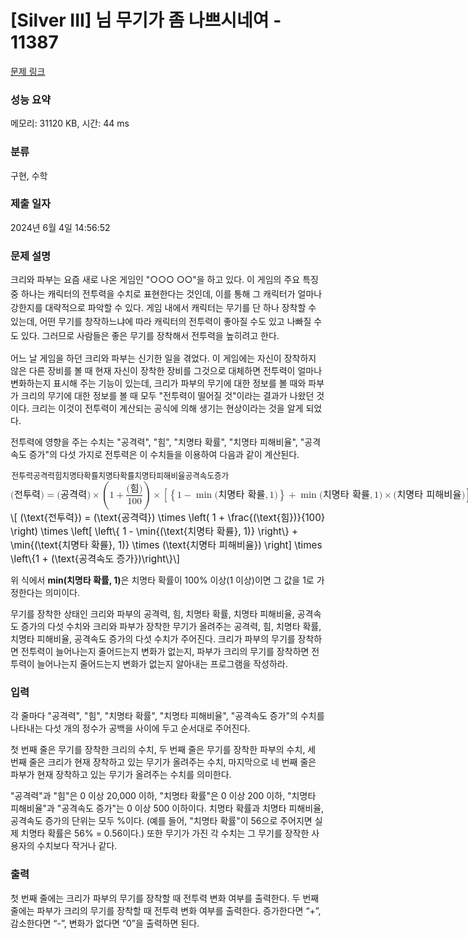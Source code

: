 # [Silver III] 님 무기가 좀 나쁘시네여 - 11387 

[문제 링크](https://www.acmicpc.net/problem/11387) 

### 성능 요약

메모리: 31120 KB, 시간: 44 ms

### 분류

구현, 수학

### 제출 일자

2024년 6월 4일 14:56:52

### 문제 설명

<p><span style="line-height:1.6em">크리와 파부는 요즘 새로 나온 게임인 "○○○ ○○"을 하고 있다. 이 게임의 주요 특징 중 하나는 캐릭터의 전투력을 수치로 표현한다는 것인데, 이를 통해 그 캐릭터가 얼마나 강한지를 대략적으로 파악할 수 있다. 게임 내에서 캐릭터는 무기를 단 하나 장착할 수 있는데, 어떤 무기를 창작하느냐에 따라 캐릭터의 전투력이 좋아질 수도 있고 나빠질 수도 있다. 그러므로 사람들은 좋은 무기를 장착해서 전투력을 높히려고 한다.</span></p>

<p>어느 날 게임을 하던 크리와 파부는 신기한 일을 겪었다. 이 게임에는 자신이 장착하지 않은 다른 장비를 볼 때 현재 자신이 장착한 장비를 그것으로 대체하면 전투력이 얼마나 변화하는지 표시해 주는 기능이 있는데, 크리가 파부의 무기에 대한 정보를 볼 때와 파부가 크리의 무기에 대한 정보를 볼 때 모두 "전투력이 떨어질 것"이라는 결과가 나왔던 것이다. 크리는 이것이 전투력이 계산되는 공식에 의해 생기는 현상이라는 것을 알게 되었다.</p>

<p>전투력에 영향을 주는 수치는 "공격력", "힘", "치명타 확률", "치명타 피해비율", "공격속도 증가"의 다섯 가지로 전투력은 이 수치들을 이용하여 다음과 같이 계산된다.</p>

<p><mjx-container class="MathJax" jax="CHTML" display="true" style="font-size: 109%; position: relative;"> <mjx-math display="true" class="MJX-TEX" aria-hidden="true" style="margin-left: 0px; margin-right: 0px;"><mjx-mo class="mjx-n"><mjx-c class="mjx-c28"></mjx-c></mjx-mo><mjx-mtext class="mjx-n"><mjx-utext variant="normal" style="font-size: 82.6%; padding: 0.909em 0px 0.242em; font-family: MJXZERO, serif;">전</mjx-utext><mjx-utext variant="normal" style="font-size: 82.6%; padding: 0.909em 0px 0.242em; font-family: MJXZERO, serif;">투</mjx-utext><mjx-utext variant="normal" style="font-size: 82.6%; padding: 0.909em 0px 0.242em; font-family: MJXZERO, serif;">력</mjx-utext></mjx-mtext><mjx-mo class="mjx-n"><mjx-c class="mjx-c29"></mjx-c></mjx-mo><mjx-mo class="mjx-n" space="4"><mjx-c class="mjx-c3D"></mjx-c></mjx-mo><mjx-mo class="mjx-n" space="4"><mjx-c class="mjx-c28"></mjx-c></mjx-mo><mjx-mtext class="mjx-n"><mjx-utext variant="normal" style="font-size: 82.6%; padding: 0.909em 0px 0.242em; font-family: MJXZERO, serif;">공</mjx-utext><mjx-utext variant="normal" style="font-size: 82.6%; padding: 0.909em 0px 0.242em; font-family: MJXZERO, serif;">격</mjx-utext><mjx-utext variant="normal" style="font-size: 82.6%; padding: 0.909em 0px 0.242em; font-family: MJXZERO, serif;">력</mjx-utext></mjx-mtext><mjx-mo class="mjx-n"><mjx-c class="mjx-c29"></mjx-c></mjx-mo><mjx-mo class="mjx-n" space="3"><mjx-c class="mjx-cD7"></mjx-c></mjx-mo><mjx-mrow space="3"><mjx-mo class="mjx-s3"><mjx-c class="mjx-c28 TEX-S3"></mjx-c></mjx-mo><mjx-mn class="mjx-n"><mjx-c class="mjx-c31"></mjx-c></mjx-mn><mjx-mo class="mjx-n" space="3"><mjx-c class="mjx-c2B"></mjx-c></mjx-mo><mjx-mfrac space="3"><mjx-frac type="d"><mjx-num><mjx-nstrut type="d"></mjx-nstrut><mjx-mrow><mjx-mo class="mjx-n"><mjx-c class="mjx-c28"></mjx-c></mjx-mo><mjx-mtext class="mjx-n"><mjx-utext variant="normal" style="font-size: 82.6%; padding: 0.909em 0px 0.242em; font-family: MJXZERO, serif;">힘</mjx-utext></mjx-mtext><mjx-mo class="mjx-n"><mjx-c class="mjx-c29"></mjx-c></mjx-mo></mjx-mrow></mjx-num><mjx-dbox><mjx-dtable><mjx-line type="d"></mjx-line><mjx-row><mjx-den><mjx-dstrut type="d"></mjx-dstrut><mjx-mn class="mjx-n"><mjx-c class="mjx-c31"></mjx-c><mjx-c class="mjx-c30"></mjx-c><mjx-c class="mjx-c30"></mjx-c></mjx-mn></mjx-den></mjx-row></mjx-dtable></mjx-dbox></mjx-frac></mjx-mfrac><mjx-mo class="mjx-s3"><mjx-c class="mjx-c29 TEX-S3"></mjx-c></mjx-mo></mjx-mrow><mjx-mo class="mjx-n" space="3"><mjx-c class="mjx-cD7"></mjx-c></mjx-mo><mjx-mrow space="3"><mjx-mo class="mjx-n"><mjx-c class="mjx-c5B"></mjx-c></mjx-mo><mjx-mrow><mjx-mo class="mjx-n"><mjx-c class="mjx-c7B"></mjx-c></mjx-mo><mjx-mn class="mjx-n"><mjx-c class="mjx-c31"></mjx-c></mjx-mn><mjx-mo class="mjx-n" space="3"><mjx-c class="mjx-c2212"></mjx-c></mjx-mo><mjx-mo class="mjx-n" space="3"><mjx-c class="mjx-c6D"></mjx-c><mjx-c class="mjx-c69"></mjx-c><mjx-c class="mjx-c6E"></mjx-c></mjx-mo><mjx-texatom space="2" texclass="ORD"><mjx-mo class="mjx-n"><mjx-c class="mjx-c28"></mjx-c></mjx-mo><mjx-mtext class="mjx-n"><mjx-utext variant="normal" style="font-size: 82.6%; padding: 0.909em 0px 0.242em; font-family: MJXZERO, serif;">치</mjx-utext><mjx-utext variant="normal" style="font-size: 82.6%; padding: 0.909em 0px 0.242em; font-family: MJXZERO, serif;">명</mjx-utext><mjx-utext variant="normal" style="font-size: 82.6%; padding: 0.909em 0px 0.242em; font-family: MJXZERO, serif;">타</mjx-utext><mjx-c class="mjx-c20"></mjx-c><mjx-utext variant="normal" style="font-size: 82.6%; padding: 0.909em 0px 0.242em; font-family: MJXZERO, serif;">확</mjx-utext><mjx-utext variant="normal" style="font-size: 82.6%; padding: 0.909em 0px 0.242em; font-family: MJXZERO, serif;">률</mjx-utext></mjx-mtext><mjx-mo class="mjx-n"><mjx-c class="mjx-c2C"></mjx-c></mjx-mo><mjx-mn class="mjx-n" space="2"><mjx-c class="mjx-c31"></mjx-c></mjx-mn><mjx-mo class="mjx-n"><mjx-c class="mjx-c29"></mjx-c></mjx-mo></mjx-texatom><mjx-mo class="mjx-n"><mjx-c class="mjx-c7D"></mjx-c></mjx-mo></mjx-mrow><mjx-mo class="mjx-n" space="3"><mjx-c class="mjx-c2B"></mjx-c></mjx-mo><mjx-mo class="mjx-n" space="3"><mjx-c class="mjx-c6D"></mjx-c><mjx-c class="mjx-c69"></mjx-c><mjx-c class="mjx-c6E"></mjx-c></mjx-mo><mjx-texatom space="2" texclass="ORD"><mjx-mo class="mjx-n"><mjx-c class="mjx-c28"></mjx-c></mjx-mo><mjx-mtext class="mjx-n"><mjx-utext variant="normal" style="font-size: 82.6%; padding: 0.909em 0px 0.242em; font-family: MJXZERO, serif;">치</mjx-utext><mjx-utext variant="normal" style="font-size: 82.6%; padding: 0.909em 0px 0.242em; font-family: MJXZERO, serif;">명</mjx-utext><mjx-utext variant="normal" style="font-size: 82.6%; padding: 0.909em 0px 0.242em; font-family: MJXZERO, serif;">타</mjx-utext><mjx-c class="mjx-c20"></mjx-c><mjx-utext variant="normal" style="font-size: 82.6%; padding: 0.909em 0px 0.242em; font-family: MJXZERO, serif;">확</mjx-utext><mjx-utext variant="normal" style="font-size: 82.6%; padding: 0.909em 0px 0.242em; font-family: MJXZERO, serif;">률</mjx-utext></mjx-mtext><mjx-mo class="mjx-n"><mjx-c class="mjx-c2C"></mjx-c></mjx-mo><mjx-mn class="mjx-n" space="2"><mjx-c class="mjx-c31"></mjx-c></mjx-mn><mjx-mo class="mjx-n"><mjx-c class="mjx-c29"></mjx-c></mjx-mo></mjx-texatom><mjx-mo class="mjx-n" space="3"><mjx-c class="mjx-cD7"></mjx-c></mjx-mo><mjx-mo class="mjx-n" space="3"><mjx-c class="mjx-c28"></mjx-c></mjx-mo><mjx-mtext class="mjx-n"><mjx-utext variant="normal" style="font-size: 82.6%; padding: 0.909em 0px 0.242em; font-family: MJXZERO, serif;">치</mjx-utext><mjx-utext variant="normal" style="font-size: 82.6%; padding: 0.909em 0px 0.242em; font-family: MJXZERO, serif;">명</mjx-utext><mjx-utext variant="normal" style="font-size: 82.6%; padding: 0.909em 0px 0.242em; font-family: MJXZERO, serif;">타</mjx-utext><mjx-c class="mjx-c20"></mjx-c><mjx-utext variant="normal" style="font-size: 82.6%; padding: 0.909em 0px 0.242em; font-family: MJXZERO, serif;">피</mjx-utext><mjx-utext variant="normal" style="font-size: 82.6%; padding: 0.909em 0px 0.242em; font-family: MJXZERO, serif;">해</mjx-utext><mjx-utext variant="normal" style="font-size: 82.6%; padding: 0.909em 0px 0.242em; font-family: MJXZERO, serif;">비</mjx-utext><mjx-utext variant="normal" style="font-size: 82.6%; padding: 0.909em 0px 0.242em; font-family: MJXZERO, serif;">율</mjx-utext></mjx-mtext><mjx-mo class="mjx-n"><mjx-c class="mjx-c29"></mjx-c></mjx-mo><mjx-mo class="mjx-n"><mjx-c class="mjx-c5D"></mjx-c></mjx-mo></mjx-mrow><mjx-mo class="mjx-n" space="3"><mjx-c class="mjx-cD7"></mjx-c></mjx-mo><mjx-mrow space="3"><mjx-mo class="mjx-n"><mjx-c class="mjx-c7B"></mjx-c></mjx-mo><mjx-mn class="mjx-n"><mjx-c class="mjx-c31"></mjx-c></mjx-mn><mjx-mo class="mjx-n" space="3"><mjx-c class="mjx-c2B"></mjx-c></mjx-mo><mjx-mo class="mjx-n" space="3"><mjx-c class="mjx-c28"></mjx-c></mjx-mo><mjx-mtext class="mjx-n"><mjx-utext variant="normal" style="font-size: 82.6%; padding: 0.909em 0px 0.242em; font-family: MJXZERO, serif;">공</mjx-utext><mjx-utext variant="normal" style="font-size: 82.6%; padding: 0.909em 0px 0.242em; font-family: MJXZERO, serif;">격</mjx-utext><mjx-utext variant="normal" style="font-size: 82.6%; padding: 0.909em 0px 0.242em; font-family: MJXZERO, serif;">속</mjx-utext><mjx-utext variant="normal" style="font-size: 82.6%; padding: 0.909em 0px 0.242em; font-family: MJXZERO, serif;">도</mjx-utext><mjx-c class="mjx-c20"></mjx-c><mjx-utext variant="normal" style="font-size: 82.6%; padding: 0.909em 0px 0.242em; font-family: MJXZERO, serif;">증</mjx-utext><mjx-utext variant="normal" style="font-size: 82.6%; padding: 0.909em 0px 0.242em; font-family: MJXZERO, serif;">가</mjx-utext></mjx-mtext><mjx-mo class="mjx-n"><mjx-c class="mjx-c29"></mjx-c></mjx-mo><mjx-mo class="mjx-n"><mjx-c class="mjx-c7D"></mjx-c></mjx-mo></mjx-mrow></mjx-math><mjx-assistive-mml unselectable="on" display="block"><math xmlns="http://www.w3.org/1998/Math/MathML" display="block"><mo stretchy="false">(</mo><mtext>전투력</mtext><mo stretchy="false">)</mo><mo>=</mo><mo stretchy="false">(</mo><mtext>공격력</mtext><mo stretchy="false">)</mo><mo>×</mo><mrow data-mjx-texclass="INNER"><mo data-mjx-texclass="OPEN">(</mo><mn>1</mn><mo>+</mo><mfrac><mrow><mo stretchy="false">(</mo><mtext>힘</mtext><mo stretchy="false">)</mo></mrow><mn>100</mn></mfrac><mo data-mjx-texclass="CLOSE">)</mo></mrow><mo>×</mo><mrow data-mjx-texclass="INNER"><mo data-mjx-texclass="OPEN">[</mo><mrow data-mjx-texclass="INNER"><mo data-mjx-texclass="OPEN">{</mo><mn>1</mn><mo>−</mo><mo data-mjx-texclass="OP" movablelimits="true">min</mo><mrow data-mjx-texclass="ORD"><mo stretchy="false">(</mo><mtext>치명타 확률</mtext><mo>,</mo><mn>1</mn><mo stretchy="false">)</mo></mrow><mo data-mjx-texclass="CLOSE">}</mo></mrow><mo>+</mo><mo data-mjx-texclass="OP" movablelimits="true">min</mo><mrow data-mjx-texclass="ORD"><mo stretchy="false">(</mo><mtext>치명타 확률</mtext><mo>,</mo><mn>1</mn><mo stretchy="false">)</mo></mrow><mo>×</mo><mo stretchy="false">(</mo><mtext>치명타 피해비율</mtext><mo stretchy="false">)</mo><mo data-mjx-texclass="CLOSE">]</mo></mrow><mo>×</mo><mrow data-mjx-texclass="INNER"><mo data-mjx-texclass="OPEN">{</mo><mn>1</mn><mo>+</mo><mo stretchy="false">(</mo><mtext>공격속도 증가</mtext><mo stretchy="false">)</mo><mo data-mjx-texclass="CLOSE">}</mo></mrow></math></mjx-assistive-mml><span aria-hidden="true" class="no-mathjax mjx-copytext">\[ (\text{전투력}) = (\text{공격력}) \times  \left( 1 + \frac{(\text{힘})}{100} \right) \times \left[ \left\{ 1 - \min{(\text{치명타 확률}, 1)} \right\} + \min{(\text{치명타 확률}, 1)} \times (\text{치명타 피해비율}) \right] \times \left\{1 + (\text{공격속도 증가})\right\}\]</span> </mjx-container></p>

<p>위 식에서 <strong>min(치명타 확률, 1)</strong>은 치명타 확률이 100% 이상(1 이상)이면 그 값을 1로 가정한다는 의미이다.</p>

<p>무기를 장착한 상태인 크리와 파부의 공격력, 힘, 치명타 확률, 치명타 피해비율, 공격속도 증가의 다섯 수치와 크리와 파부가 장착한 무기가 올려주는 공격력, 힘, 치명타 확률, 치명타 피해비율, 공격속도 증가의 다섯 수치가 주어진다. 크리가 파부의 무기를 장착하면 전투력이 늘어나는지 줄어드는지 변화가 없는지, 파부가 크리의 무기를 장착하면 전투력이 늘어나는지 줄어드는지 변화가 없는지 알아내는 프로그램을 작성하라.</p>

### 입력 

 <p>각 줄마다 "공격력", "힘", "치명타 확률", "치명타 피해비율", "공격속도 증가"의 수치를 나타내는 다섯 개의 정수가 공백을 사이에 두고 순서대로 주어진다.</p>

<p>첫 번째 줄은 무기를 장착한 크리의 수치, 두 번째 줄은 무기를 장착한 파부의 수치, 세 번째 줄은 크리가 현재 장착하고 있는 무기가 올려주는 수치, 마지막으로 네 번째 줄은 파부가 현재 장착하고 있는 무기가 올려주는 수치를 의미한다.</p>

<p>"공격력"과 "힘"은 0 이상 20,000 이하, "치명타 확률"은 0 이상 200 이하, "치명타 피해비율"과 "공격속도 증가"는 0 이상 500 이하이다. 치명타 확률과 치명타 피해비율, 공격속도 증가의 단위는 모두 %이다. (예를 들어, "치명타 확률"이 56으로 주어지면 실제 치명타 확률은 56% = 0.56이다.) 또한 무기가 가진 각 수치는 그 무기를 장작한 사용자의 수치보다 작거나 같다.</p>

### 출력 

 <p>첫 번째 줄에는 크리가 파부의 무기를 장착할 때 전투력 변화 여부를 출력한다. 두 번째 줄에는 파부가 크리의 무기를 장착할 때 전투력 변화 여부를 출력한다. 증가한다면 “+”, 감소한다면 “-”, 변화가 없다면 “0”을 출력하면 된다.</p>

